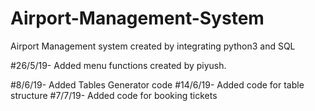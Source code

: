 # Airport-Management-System
Airport Management system created by integrating python3 and SQL

#26/5/19- Added menu functions created by piyush. 

#8/6/19- Added Tables Generator code
#14/6/19- Added code for table structure
#7/7/19- Added code for booking tickets
